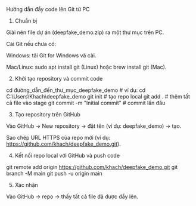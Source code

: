 
Hướng dẫn đẩy code lên Git từ PC

1. Chuẩn bị

Giải nén file dự án (deepfake_demo.zip) ra một thư mục trên PC.

Cài Git nếu chưa có:

Windows: tải Git for Windows và cài.

Mac/Linux: sudo apt install git (Linux) hoặc brew install git (Mac).




2. Khởi tạo repository và commit code

cd đường_dẫn_đến_thư_mục_deepfake_demo  # ví dụ: cd C:\Users\Khach\deepfake_demo
git init                                 # tạo repo local
git add .                                 # thêm tất cả file vào stage
git commit -m "Initial commit"           # commit lần đầu


3. Tạo repository trên GitHub

Vào GitHub → New repository → đặt tên (ví dụ: deepfake_demo) → tạo.

Sao chép URL HTTPS của repo mới (ví dụ: https://github.com/khach/deepfake_demo.git).



4. Kết nối repo local với GitHub và push code

git remote add origin https://github.com/khach/deepfake_demo.git
git branch -M main
git push -u origin main


5. Xác nhận

Vào GitHub → repo → thấy tất cả file đã được đẩy lên.
